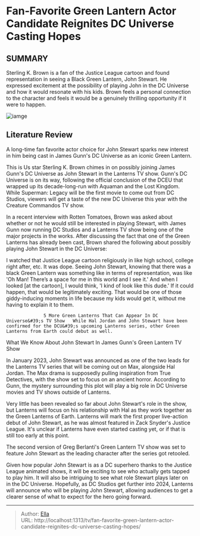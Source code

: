 # Fan-Favorite Green Lantern Actor Candidate Reignites DC Universe Casting Hopes


## SUMMARY 



  Sterling K. Brown is a fan of the Justice League cartoon and found representation in seeing a Black Green Lantern, John Stewart.   He expressed excitement at the possibility of playing John in the DC Universe and how it would resonate with his kids.   Brown feels a personal connection to the character and feels it would be a genuinely thrilling opportunity if it were to happen.  

![iamge](https://static1.srcdn.com/wordpress/wp-content/uploads/2023/12/john-stewart-with-green-lantern-power-ring-dc.jpg)

## Literature Review
A long-time fan favorite actor choice for John Stewart sparks new interest in him being cast in James Gunn&#39;s DC Universe as an iconic Green Lantern.




This is Us star Sterling K. Brown chimes in on possibly joining James Gunn&#39;s DC Universe as John Stewart in the Lanterns TV show. Gunn&#39;s DC Universe is on its way, following the official conclusion of the DCEU that wrapped up its decade-long-run with Aquaman and the Lost Kingdom. While Superman: Legacy will be the first movie to come out from DC Studios, viewers will get a taste of the new DC Universe this year with the Creature Commandos TV show.




In a recent interview with Rotten Tomatoes, Brown was asked about whether or not he would still be interested in playing Stewart, with James Gunn now running DC Studios and a Lanterns TV show being one of the major projects in the works. After discussing the fact that one of the Green Lanterns has already been cast, Brown shared the following about possibly playing John Stewart in the DC Universe:


I watched that Justice League cartoon religiously in like high school, college right after, etc. It was dope. Seeing John Stewart, knowing that there was a black Green Lantern was something like in terms of representation, was like &#39;Oh Man! There’s a space for me in this world and I see it.&#39; And when I looked [at the cartoon], I would think, &#39;I kind of look like this dude.&#39; If it could happen, that would be legitimately exciting. That would be one of those giddy-inducing moments in life because my kids would get it, without me having to explain it to them.


                  5 More Green Lanterns That Can Appear In DC Universe&#39;s TV Show   While Hal Jordan and John Stewart have been confirmed for the DCU&#39;s upcoming Lanterns series, other Green Lanterns from Earth could debut as well.    





 What We Know About John Stewart In James Gunn&#39;s Green Lantern TV Show 
         

In January 2023, John Stewart was announced as one of the two leads for the Lanterns TV series that will be coming out on Max, alongside Hal Jordan. The Max drama is supposedly pulling inspiration from True Detectives, with the show set to focus on an ancient horror. According to Gunn, the mystery surrounding this plot will play a big role in DC Universe movies and TV shows outside of Lanterns.

Very little has been revealed so far about John Stewart&#39;s role in the show, but Lanterns will focus on his relationship with Hal as they work together as the Green Lanterns of Earth. Lanterns will mark the first proper live-action debut of John Stewart, as he was almost featured in Zack Snyder&#39;s Justice League. It&#39;s unclear if Lanterns have even started casting yet, or if that is still too early at this point.






The second version of Greg Berlanti&#39;s Green Lantern TV show was set to feature John Stewart as the leading character after the series got retooled.




Given how popular John Stewart is as a DC superhero thanks to the Justice League animated shows, it will be exciting to see who actually gets tapped to play him. It will also be intriguing to see what role Stewart plays later on in the DC Universe. Hopefully, as DC Studios get further into 2024, Lanterns will announce who will be playing John Stewart, allowing audiences to get a clearer sense of what to expect for the hero going forward.



---

> Author: [Ella](https://instagram.hk.cn/)  
> URL: http://localhost:1313/tv/fan-favorite-green-lantern-actor-candidate-reignites-dc-universe-casting-hopes/  

